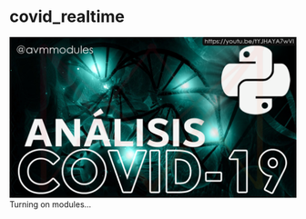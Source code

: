 # covid_realtime
[![miniatura][miniatura]](https://youtu.be/tYJHAYA7wVI)
Turning on modules...

[miniatura]: https://raw.githubusercontent.com/avmmodules/covid_realtime/main/src/img/miniatura.png